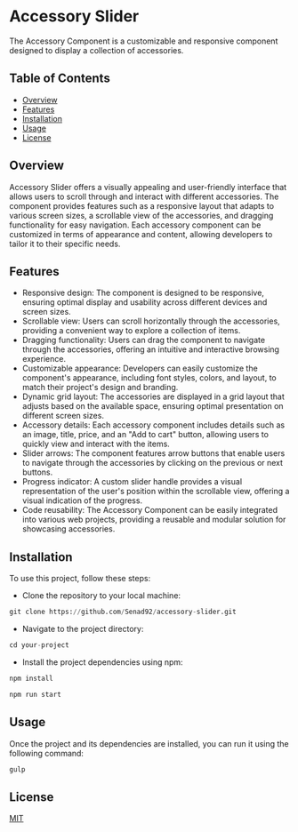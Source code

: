 # Accessory Slider

The Accessory Component is a customizable and responsive component designed to display a collection of accessories.

## Table of Contents

- [Overview](#overview)
- [Features](#features)
- [Installation](#installation)
- [Usage](#usage)
- [License](#license)

## Overview

Accessory Slider offers a visually appealing and user-friendly interface that allows users to scroll through and interact with different accessories. The component provides features such as a responsive layout that adapts to various screen sizes, a scrollable view of the accessories, and dragging functionality for easy navigation. Each accessory component can be customized in terms of appearance and content, allowing developers to tailor it to their specific needs.

## Features

- Responsive design: The component is designed to be responsive, ensuring optimal display and usability across different devices and screen sizes.
- Scrollable view: Users can scroll horizontally through the accessories, providing a convenient way to explore a collection of items.
- Dragging functionality: Users can drag the component to navigate through the accessories, offering an intuitive and interactive browsing experience.
- Customizable appearance: Developers can easily customize the component's appearance, including font styles, colors, and layout, to match their project's design and branding.
- Dynamic grid layout: The accessories are displayed in a grid layout that adjusts based on the available space, ensuring optimal presentation on different screen sizes.
- Accessory details: Each accessory component includes details such as an image, title, price, and an "Add to cart" button, allowing users to quickly view and interact with the items.
- Slider arrows: The component features arrow buttons that enable users to navigate through the accessories by clicking on the previous or next buttons.
- Progress indicator: A custom slider handle provides a visual representation of the user's position within the scrollable view, offering a visual indication of the progress.
- Code reusability: The Accessory Component can be easily integrated into various web projects, providing a reusable and modular solution for showcasing accessories.

## Installation

To use this project, follow these steps:

- Clone the repository to your local machine:

```python
git clone https://github.com/Senad92/accessory-slider.git
```

- Navigate to the project directory:

```python
cd your-project
```

- Install the project dependencies using npm:

```python
npm install
```

```python
npm run start
```

## Usage

Once the project and its dependencies are installed, you can run it using the following command:

```python
gulp
```

## License

[MIT](https://choosealicense.com/licenses/mit/)
